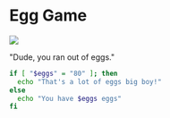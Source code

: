 # Egg Game

![](https://res.cloudinary.com/teepublic/image/private/s--7nI0aM0b--/c_crop,x_10,y_10/c_fit,h_945/c_crop,g_north_west,h_1260,w_945,x_-126,y_-158/co_rgb:cccaca,e_colorize,u_Misc:One%20Pixel%20Gray/c_scale,g_north_west,h_1260,w_945/fl_layer_apply,g_north_west,x_-126,y_-158/bo_105px_solid_white/e_overlay,fl_layer_apply,h_1260,l_Misc:Art%20Print%20Bumpmap,w_945/e_shadow,x_6,y_6/c_limit,h_1254,w_1254/c_lpad,g_center,h_1260,w_1260/b_rgb:eeeeee/c_limit,f_auto,h_630,q_auto:good:420,w_630/v1690474290/production/designs/48451700_1.jpg)


"Dude, you ran out of eggs."

[prompt]:# (eggprompt "Want to buy more eggs?" [yes] yes)

[prompt]:# (eggs "How many eggs?" [0 40 80] 80)

```bash
if [ "$eggs" = "80" ]; then
  echo "That's a lot of eggs big boy!"
else
  echo "You have $eggs eggs"
fi
```
